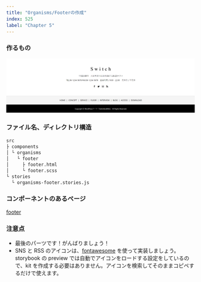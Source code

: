 ```yaml
---
title: "Organisms/Footerの作成"
index: 525
label: "Chapter 5"
---
```


### 作るもの

![organisms_footer](./images/organisms_footer.png)

### ファイル名、ディレクトリ構造

```
src
├ components
│ └ organisms
│   └ footer
│     ├ footer.html
│     └ footer.scss
└ stories
  └ organisms-footer.stories.js
```

### コンポーネントのあるページ

[footer](https://www.figma.com/file/itngQHR9R5RB7xwCXAKOde/?node-id=869%3A0)

### 注意点

- 最後のパーツです！がんばりましょう！
- SNS と RSS のアイコンは、[fontawesome](https://fontawesome.com/icons?d=gallery) を使って実装しましょう。storybook の preview では自動でアイコンをロードする設定をしているので、kit を作成する必要はありません。アイコンを検索してそのままコピペするだけで使えます。

